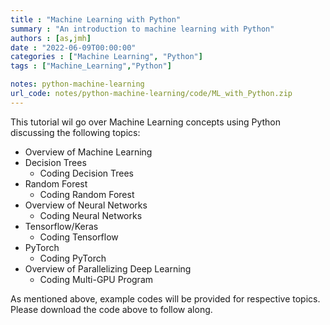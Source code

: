 ```yaml
---
title : "Machine Learning with Python"
summary : "An introduction to machine learning with Python"
authors : [as,jmh]
date : "2022-06-09T00:00:00"
categories : ["Machine Learning", "Python"]
tags : ["Machine_Learning","Python"]

notes: python-machine-learning
url_code: notes/python-machine-learning/code/ML_with_Python.zip 
---
```


This tutorial wil go over Machine Learning concepts using Python discussing the following topics: 
* Overview of Machine Learning
* Decision Trees
    * Coding Decision Trees
* Random Forest
    * Coding Random Forest
* Overview of Neural Networks
    * Coding Neural Networks
* Tensorflow/Keras
    * Coding Tensorflow
* PyTorch
    * Coding PyTorch
* Overview of Parallelizing Deep Learning
    * Coding Multi-GPU Program

As mentioned above, example codes will be provided for respective topics. Please download the code above to follow along.
